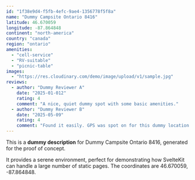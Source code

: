 ```yaml
---
id: "1f38e9d4-f5fb-4efc-9ae4-1356778f5f8a"
name: "Dummy Campsite Ontario 8416"
latitude: 46.670059
longitude: -87.864848
continent: "north-america"
country: "canada"
region: "ontario"
amenities:
  - "cell-service"
  - "RV-suitable"
  - "picnic-table"
images:
  - "https://res.cloudinary.com/demo/image/upload/v1/sample.jpg"
reviews:
  - author: "Dummy Reviewer A"
    date: "2025-01-012"
    rating: 4
    comment: "A nice, quiet dummy spot with some basic amenities."
  - author: "Dummy Reviewer B"
    date: "2025-05-09"
    rating: 4
    comment: "Found it easily. GPS was spot on for this dummy location."
---
```


This is a **dummy description** for Dummy Campsite Ontario 8416, generated for the proof of concept.

It provides a serene environment, perfect for demonstrating how SvelteKit can handle a large number of static pages. The coordinates are 46.670059, -87.864848.
